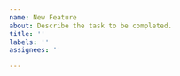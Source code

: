 ```yaml
---
name: New Feature
about: Describe the task to be completed.
title: ''
labels: ''
assignees: ''

---
```




